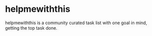 # helpmewiththis
helpmewiththis is a community curated task list with one goal in mind, getting the top task done. 

